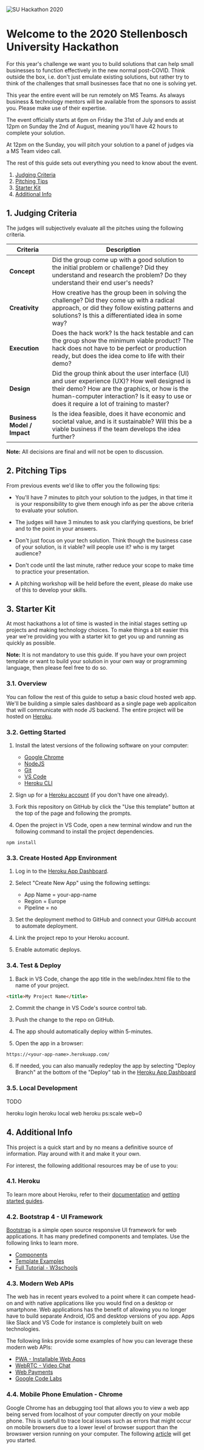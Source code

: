 ![SU Hackathon 2020](.info/template_small.png)


# Welcome to the 2020 Stellenbosch University Hackathon

For this year's challenge we want you to build solutions that can help small businesses to function effectively in the new normal post-COVID. Think outside the box, i.e. don't just emulate existing solutions, but rather try to think of the challenges that small businesses face that no one is solving yet.

This year the entire event will be run remotely on MS Teams. As always business & technology mentors will be available from the sponsors to assist you. Please make use of their expertise.

The event officially starts at 6pm on Friday the 31st of July and ends at 12pm on Sunday the 2nd of August, meaning you'll have 42 hours to complete your solution.

At 12pm on the Sunday, you will pitch your solution to a panel of judges via a MS Team video call.

The rest of this guide sets out everything you need to know about the event.

1. [Judging Criteria](#1-judging-criteria)
2. [Pitching Tips](#2-pitching-tips)
3. [Starter Kit](#3-starter-kit)
4. [Additional Info](#4-additional-info)


## 1. Judging Criteria

The judges will subjectively evaluate all the pitches using the following criteria.

Criteria | Description
-------- | -----------
**Concept** | Did the group come up with a good solution to the initial problem or challenge? Did they understand and research the problem? Do they understand their end user's needs?
**Creativity** | How creative has the group been in solving the challenge? Did they come up with a radical approach, or did they follow existing patterns and solutions? Is this a differentiated idea in some way?
**Execution** | Does the hack work? Is the hack testable and can the group show the minimum viable product? The hack does not have to be perfect or production ready, but does the idea come to life with their demo?
**Design** | Did the group think about the user interface (UI) and user experience (UX)? How well designed is their demo? How are the graphics, or how is the human-computer interaction? Is it easy to use or does it require a lot of training to master?
**Business Model / Impact** | Is the idea feasible, does it have economic and societal value, and is it sustainable? Will this be a viable business if the team develops the idea further?

**Note:** All decisions are final and will not be open to discussion.


## 2. Pitching Tips

From previous events we'd like to offer you the following tips:

* You'll have 7 minutes to pitch your solution to the judges, in that time it is your responsibility to give them enough info as per the above criteria to evaluate your solution.

* The judges will have 3 minutes to ask you clarifying questions, be brief and to the point in your answers.

* Don't just focus on your tech solution. Think though the business case of your solution, is it viable? will people use it? who is my target audience?

* Don't code until the last minute, rather reduce your scope to make time to practice your presentation.

* A pitching workshop will be held before the event, please do make use of this to develop your skills.


## 3. Starter Kit

At most hackathons a lot of time is wasted in the initial stages setting up projects and making technology choices. To make things a bit easier this year we're providing you with a starter kit to get you up and running as quickly as possible.

**Note:** It is not mandatory to use this guide. If you have your own project template or want to build your solution in your own way or programming language, then please feel free to do so.


### 3.1. Overview

You can follow the rest of this guide to setup a basic cloud hosted web app. We'll be building a simple sales dashboard as a single page web applicaiton that will communicate with node JS backend. The entire project will be hosted on [Heroku](https://heroku.com).

### 3.2. Getting Started

1. Install the latest versions of the following software on your computer:
   * [Google Chrome](https://www.google.com/chrome)
   * [NodeJS](https://nodejs.org/en/)
   * [Git](https://git-scm.com/)
   * [VS Code](https://code.visualstudio.com)
   * [Heroku CLI](https://devcenter.heroku.com/articles/heroku-cli)

2. Sign up for a [Heroku account](https://signup.heroku.com/) (if you don't have one already).

3. Fork this repository on GitHub by click the "Use this template" button at the top of the page and following the prompts.

4. Open the project in VS Code, open a new terminal window and run the following command to install the project dependencies.
```
npm install
```

### 3.3. Create Hosted App Environment

1. Log in to the [Heroku App Dashboard](https://dashboard.heroku.com/apps/).

2. Select "Create New App" using the following settings:
   * App Name = your-app-name
   * Region = Europe
   * Pipeline = no

3. Set the deployment method to GitHub and connect your GitHub account to automate deployment.

4. Link the project repo to your Heroku account.

5. Enable automatic deploys.


### 3.4. Test & Deploy

1. Back in VS Code, change the app title in the web/index.html file to the name of your project.
```html
<title>My Project Name</title>
```

2. Commit the change in VS Code's source control tab.

3. Push the change to the repo on GitHub.

4. The app should automatically deploy within 5-minutes.

5. Open the app in a browser:
```
https://<your-app-name>.herokuapp.com/
```

6. If needed, you can also manually redeploy the app by selecting "Deploy Branch" at the bottom of the "Deploy" tab in the [Heroku App Dashboard](https://dashboard.heroku.com/apps/)

### 3.5. Local Development

TODO

heroku login
heroku local web
heroku ps:scale web=0


## 4. Additional Info

This project is a quick start and by no means a definitive source of information. Play around with it and make it your own.

For interest, the following additional resources may be of use to you:

### 4.1. Heroku

To learn more about Heroku, refer to their [documentation](https://devcenter.heroku.com/categories/reference) and [getting started guides](https://devcenter.heroku.com/articles/getting-started-with-nodejs).

### 4.2. Bootstrap 4 - UI Framework

[Bootstrap](https://getbootstrap.com/) is a simple open source responsive UI framework for web applications. It has many predefined components and templates. Use the following links to learn more.

* [Components](https://getbootstrap.com/docs/4.5/components/)
* [Template Examples](https://getbootstrap.com/docs/4.5/examples/)
* [Full Tutorial - W3schools](https://www.w3schools.com/bootstrap4/default.asp)

### 4.3. Modern Web APIs

The web has in recent years evolved to a point where it can compete head-on and with native applications like you would find on a desktop or smartphone. Web applications has the benefit of allowing you no longer have to build separate Android, iOS and desktop versions of you app. Apps like Slack and VS Code for instance is completely built on web technologies.

The following links provide some examples of how you can leverage these modern web APIs:

* [PWA - Installable Web Apps](https://web.dev/progressive-web-apps/)
* [WebRTC - Video Chat](https://codelabs.developers.google.com/codelabs/webrtc-web/)
* [Web Payments](https://web.dev/payments/)
* [Google Code Labs](https://codelabs.developers.google.com/)

### 4.4. Mobile Phone Emulation - Chrome

Google Chrome has an debugging tool that allows you to view a web app being served from localhost of your computer directly on your mobile phone. This is usefull to trace local issues such as errors that might occur on mobile browsers due to a lower level of browser support than the browswer version running on your computer. The following [article](https://developers.google.com/web/tools/chrome-devtools/remote-debugging) will get you started.